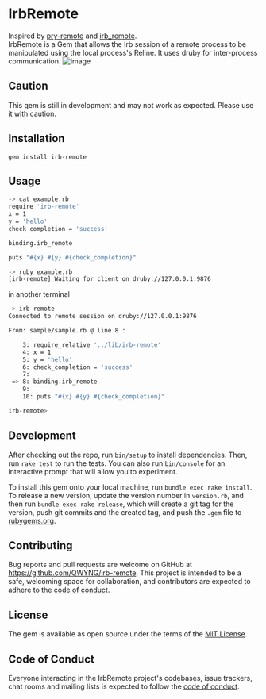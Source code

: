 # IrbRemote
Inspired by [pry-remote](https://github.com/Mon-Ouie/pry-remote) and [irb_remote](https://github.com/iguchi1124/irb_remote).  
IrbRemote is a Gem that allows the Irb session of a remote process to be manipulated using the local process's Reline. It uses druby for inter-process communication.
![image](https://github.com/QWYNG/irb-remote/assets/16704596/0651b6f8-75aa-4271-91cb-b714c26a580b)

## Caution
This gem is still in development and may not work as expected. Please use it with caution.

## Installation

```
gem install irb-remote
```
## Usage

```bash
-> cat example.rb
require 'irb-remote'
x = 1
y = 'hello'
check_completion = 'success'

binding.irb_remote

puts "#{x} #{y} #{check_completion}"

-> ruby example.rb
[irb-remote] Waiting for client on druby://127.0.0.1:9876
```

in another terminal
```bash
-> irb-remote
Connected to remote session on druby://127.0.0.1:9876

From: sample/sample.rb @ line 8 :

    3: require_relative '../lib/irb-remote'
    4: x = 1
    5: y = 'hello'
    6: check_completion = 'success'
    7:
 => 8: binding.irb_remote
    9:
    10: puts "#{x} #{y} #{check_completion}"

irb-remote>
```

## Development

After checking out the repo, run `bin/setup` to install dependencies. Then, run `rake test` to run the tests. You can also run `bin/console` for an interactive prompt that will allow you to experiment.

To install this gem onto your local machine, run `bundle exec rake install`. To release a new version, update the version number in `version.rb`, and then run `bundle exec rake release`, which will create a git tag for the version, push git commits and the created tag, and push the `.gem` file to [rubygems.org](https://rubygems.org).

## Contributing

Bug reports and pull requests are welcome on GitHub at https://github.com/QWYNG/irb-remote. This project is intended to be a safe, welcoming space for collaboration, and contributors are expected to adhere to the [code of conduct](https://github.com/QWYNG/irb-remote/blob/main/CODE_OF_CONDUCT.md).

## License

The gem is available as open source under the terms of the [MIT License](https://opensource.org/licenses/MIT).

## Code of Conduct

Everyone interacting in the IrbRemote project's codebases, issue trackers, chat rooms and mailing lists is expected to follow the [code of conduct](https://github.com/QWYNG/irb-remote/blob/main/CODE_OF_CONDUCT.md).
